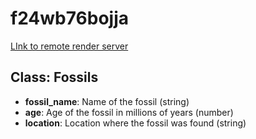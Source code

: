# f24wb76bojja
[LInk to remote render server](https://f24wb76bojja.onrender.com)


## Class: Fossils
- **fossil_name**: Name of the fossil (string)
- **age**: Age of the fossil in millions of years (number)
- **location**: Location where the fossil was found (string)